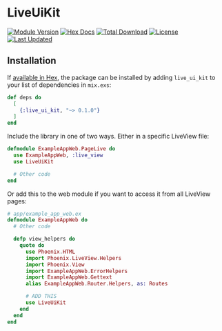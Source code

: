 # LiveUiKit

<!-- MDOC !-->

[![Module Version](https://img.shields.io/hexpm/v/bootstrap_icons.svg)](https://hex.pm/packages/live_ui_kit/)
[![Hex Docs](https://img.shields.io/badge/hex-docs-lightgreen.svg)](https://hexdocs.pm/live_ui_kit/)
[![Total Download](https://img.shields.io/hexpm/dt/live_ui_kit.svg)](https://hex.pm/packages/live_ui_kit)
[![License](https://img.shields.io/hexpm/l/live_ui_kit.svg)](https://github.com/liveuikit/live_ui_kit/blob/master/LICENSE.txt)
[![Last Updated](https://img.shields.io/github/last-commit/liveuikit/live_ui_kit.svg)](https://github.com/liveuikit/live_ui_kit/commits/master)


## Installation

If [available in Hex](https://hex.pm/docs/publish), the package can be installed
by adding `live_ui_kit` to your list of dependencies in `mix.exs`:

```elixir
def deps do
  [
    {:live_ui_kit, "~> 0.1.0"}
  ]
end
```

Include the library in one of two ways. Either in a specific LiveView file:

```elixir
defmodule ExampleAppWeb.PageLive do
  use ExampleAppWeb, :live_view
  use LiveUiKit

  # Other code
end
```

Or add this to the web module if you want to access it from all LiveView pages:

```elixir
# app/example_app_web.ex
defmodule ExampleAppWeb do
  # Other code

  defp view_helpers do
    quote do
      use Phoenix.HTML
      import Phoenix.LiveView.Helpers
      import Phoenix.View
      import ExampleAppWeb.ErrorHelpers
      import ExampleAppWeb.Gettext
      alias ExampleAppWeb.Router.Helpers, as: Routes

      # ADD THIS
      use LiveUiKit
    end
  end
end
```


